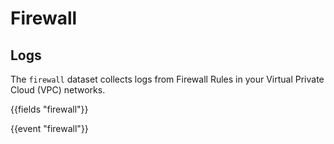 # Firewall

## Logs

The `firewall` dataset collects logs from Firewall Rules in your Virtual Private Cloud (VPC) networks.

{{fields "firewall"}}

{{event "firewall"}}
